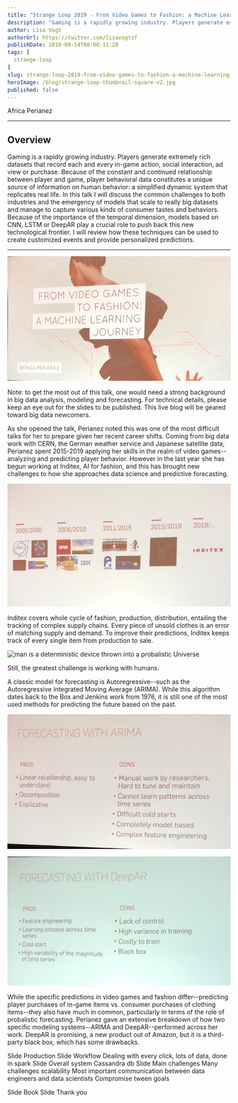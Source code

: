 ```yaml
---
title: "Strange Loop 2019 - From Video Games to Fashion: a Machine Learning Journey"
description: "Gaming is a rapidly growing industry. Players generate extremely rich datasets that record each and every in-game action, social interaction, ad view or purchase. Because of the constant and continued relationship between player and game, player behavioral data constitutes a unique source of information on human behavior: a simplified dynamic system that replicates real life. In this talk I will discuss the common challenges to both industries and the emergency of models that scale to really big datasets and manage to capture various kinds of consumer tastes and behaviors. Because of the importance of the temporal dimension, models based on CNN, LSTM or DeepAR play a crucial role to push back this new technological frontier. I will review how these techniques can be used to create customized events and provide personalized predictions."
author: Lisa Vogt
authorUrl: https://twitter.com/lisavogtsf
publishDate: 2019-09-14T00:00-11:20
tags: [
  strange-loop
]
slug: strange-loop-2019-from-video-games-to-fashion-a-machine-learning-journey
heroImage: /blog/strange-loop-thumbnail-square-v2.jpg
published: false
---
```


<div class="container p-0 liveblog-presenters">
  <div class="row m-0">
      <p class=" mr-12 m-0">
        <span class="liveblog-presenters__name">Africa Perianez</span>
        <a href="https://twitter.com/aperianez" target="_blank" title="Twitter"><i class="fa fa-twitter pr-2"></i></a>
      </p>
  </div>
</div>

---

## Overview

Gaming is a rapidly growing industry. Players generate extremely rich datasets that record each and every in-game action, social interaction, ad view or purchase. Because of the constant and continued relationship between player and game, player behavioral data constitutes a unique source of information on human behavior: a simplified dynamic system that replicates real life. In this talk I will discuss the common challenges to both industries and the emergency of models that scale to really big datasets and manage to capture various kinds of consumer tastes and behaviors. Because of the importance of the temporal dimension, models based on CNN, LSTM or DeepAR play a crucial role to push back this new technological frontier. I will review how these techniques can be used to create customized events and provide personalized predictions.

---
![From Video Games to Fashion: a Machine Learning Journey, title slide](website/static/blog/strange-loop-2019/strange-loop-perianez-title.jpg)

Note: to get the most out of this talk, one would need a strong background in big data analysis, modeling and forecasting. For technical details, please keep an eye out for the slides to be published. This live blog will be geared toward big data newcomers.

As she opened the talk, Perianez noted this was one of the most difficult talks for her to prepare given her recent career shifts. Coming from big data work with CERN, the German weather service and Japanese satellite data, Perianez spent 2015-2019 applying her skills in the realm of video games--analyzing and predicting player behavior. However in the last year she has begun working at Inditex, AI for fashion, and this has brought new challenges to how she approaches data science and predictive forecasting.

![career shifts 2005-2019](website/static/blog/strange-loop-2019/strange-loop-perianez-careers.jpg)

Inditex covers whole cycle of fashion, production, distribution, entailing the tracking of complex supply chains. Every piece of unsold clothes is an error of matching supply and demand. To improve their predictions, Inditex keeps track of every single item from production to sale. 

![man is a deterministic device thrown into a probalistic Universe](website/static/blog/strange-loop-2019/strange-loop-perianez-deterministic)

Still, the greatest challenge is working with humans.
 
A classic model for forecasting is Autoregressive--such as the Autoregressive Integrated Moving Average (ARIMA). While this algorithm dates back to the Box and Jenkins work from 1976, it is still one of the most used methods for predicting the future based on the past. 

![Forecasting with ARIMA](website/static/blog/strange-loop-2019/strange-loop-perianez-arima.jpg)

![Forecasting with DeepAR](website/static/blog/strange-loop-2019/strange-loop-perianez-deepar.jpg)

While the specific predictions in video games and fashion differ--predicting player purchases of in-game items vs. consumer purchases of clothing items--they also have much in common, particularly in terms of the role of probalistic forecasting. Perianez gave an extensive breakdown of how two specific modeling systems--ARIMA and DeepAR--performed across her work. DeepAR is promising, a new product out of Amazon, but it is a third-party black box, which has some drawbacks.
 

Slide 
Production
Slide
Workflow
Dealing with every click, lots of data, done in spark
Slide 
Overall system
Cassandra db
Slide
Main challenges
Many challenges scalability
Most important communication between data engineers and data scientists 
Compromise tween goals
 
Slide
Book
Slide 
Thank you



<!-- Note on images
  Images (e.g. my_image.jpg) should be put in the `website/static/blog/strange-loop-2019` directory, with the path to the image in your post being `/blog/strange-loop-2019/my_image.jpg`. If you'd rather host the images somewhere else for ease of use, that's fine too.

  Please also try to keep your images to a reasonable size by:
    - Using JPEG compression, unless image is mostly solid color 
    - JPEG compression set between 60%-80%
    - Resizing the image to be no wider then 750px
    - If PNG, use a tool like ImageOptim (https://imageoptim.com/mac) to optimize the file size

  I suggest re-sizing and compressing all the images in one batch as a last step.
-->  
